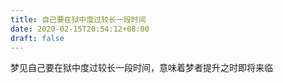 ```yaml
---
title: 自己要在狱中度过较长一段时间
date: 2020-02-15T20:54:12+08:00
draft: false
---
```


梦见自己要在狱中度过较长一段时间，意味着梦者提升之时即将来临